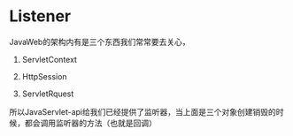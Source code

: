 # Listener

JavaWeb的架构内有是三个东西我们常常要去关心，

1. ServletContext

2. HttpSession

3. ServletRquest

所以JavaServlet-api给我们已经提供了监听器，当上面是三个对象创建销毁的时候，都会调用监听器的方法（也就是回调）
